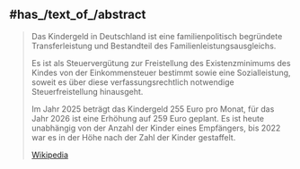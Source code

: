 

## #has_/text_of_/abstract 

> Das Kindergeld in Deutschland ist eine familienpolitisch begründete Transferleistung 
> und Bestandteil des Familienleistungsausgleichs. 
>
> Es ist als Steuervergütung zur Freistellung des Existenzminimums des Kindes von der Einkommensteuer bestimmt sowie eine Sozialleistung, soweit es über diese verfassungsrechtlich notwendige Steuerfreistellung hinausgeht. 
>
> Im Jahr 2025 beträgt das Kindergeld 255 Euro pro Monat, für das Jahr 2026 ist eine Erhöhung auf 259 Euro geplant. Es ist heute unabhängig von der Anzahl der Kinder eines Empfängers, bis 2022 war es in der Höhe nach der Zahl der Kinder gestaffelt.
>
> [Wikipedia](https://de.wikipedia.org/wiki/Kindergeld%20(Deutschland)) 





